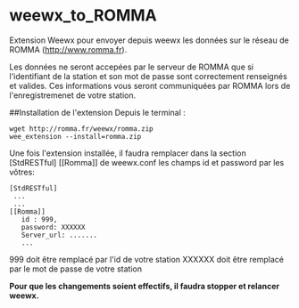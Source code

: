 # weewx_to_ROMMA
Extension Weewx pour envoyer depuis weewx les données sur le réseau de ROMMA (http://www.romma.fr).

Les données ne seront accepées par le serveur de ROMMA que si l'identifiant de la station et son mot de passe sont correctement renseignés et valides.
Ces informations vous seront communiquées par ROMMA lors de l'enregistremenet de votre station.

##Installation de l'extension
Depuis le terminal :
  ```
  wget http://romma.fr/weewx/romma.zip
  wee_extension --install=romma.zip
  ```
Une fois l'extension installée, il faudra remplacer dans la section [StdRESTful] [[Romma]] de weewx.conf les champs id et password par les vôtres:
  ```
  [StdRESTful] 
   ...
   ...
  [[Romma]]
     id : 999,
     password: XXXXXX
     Server_url: .......
     ... 
   ```
 999 doit être remplacé par l'id de votre station
XXXXXX doit être remplacé par le mot de passe de votre station

**Pour que les changements soient effectifs, il faudra stopper et relancer weewx.**
